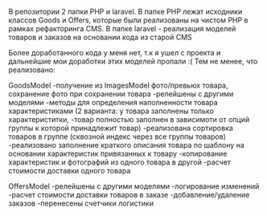 В репозитории 2 папки PHP и laravel. 
В папке PHP лежат исходники классов Goods и Offers, которые были реализованы на чистом PHP в рамках рефакторинга CMS.
В папке laravel - реализация моделей товаров и заказов на основании кода из старой CMS

Более доработанного кода у меня нет, т.к я ушел с проекта и дальнейшие мои доработки этих моделей пропали :(
Тем не менее, что реализовано:

GoodsModel
-получение из ImagesModel фото/превьюх товара, сохранение фото при сохранении товара
-релейшены с другими моделями
-методы для определения наполненности товара характеристиками (2 варианта: у товара заполнены только характериститки, 
-товар полностью заполнен в зависимоти от опций группы к которой принадлежит товар)
-реализована сортировка товаров в группе (сквозной индекс через все группы товаров)
-реализовано заполнение краткого описания товара по шаблону на основании характеристик привязанных к товару
-копирование характеристик и фотографий из одного товара в другой
-расчет стоимости доставки одного товара

OffersModel
-релейшены с другими моделями
-логирование изменений
-расчет стоимости доставки товаров в заказе
-добавление/удаление заказов
-перенесены счетчики логистики
